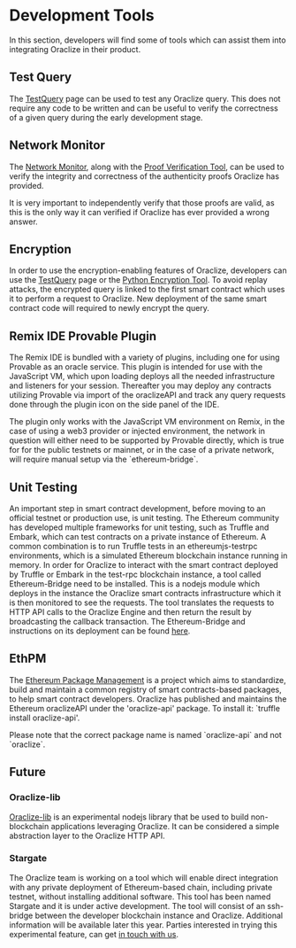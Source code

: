 # Development Tools
In this section, developers will find some of tools which can assist them into integrating Oraclize in their product.

## Test Query

The <a href="https://app.oraclize.it/home/test_query" target="_blank">TestQuery</a> page can be used to test any Oraclize query. This does not require any code to be written and can be useful to verify the correctness of a given query during the early development stage.

## Network Monitor

The <a href="https://app.oraclize.it/service/monitor" target="_blank">Network Monitor</a>, along with the <a href="https://github.com/oraclize/proof-verification-tool" target="_blank">Proof Verification Tool</a>, can be used to verify the integrity and correctness of the authenticity proofs Oraclize has provided.

It is very important to independently verify that those proofs are valid, as this is the only way it can verified if Oraclize has ever provided a wrong answer.

## Encryption

In order to use the encryption-enabling features of Oraclize, developers can use the <a href="https://app.oraclize.it/home/test_query" target="_blank">TestQuery</a> page or the <a href="https://github.com/oraclize/encrypted-queries" target="_blank">Python Encryption Tool</a>. To avoid replay attacks, the encrypted query is linked to the first smart contract which uses it to perform a request to Oraclize. New deployment of the same smart contract code will required to newly encrypt the query.

## Remix IDE Provable Plugin
The Remix IDE is bundled with a variety of plugins, including one for using Provable as an oracle service. This plugin is intended for use with the JavaScript VM, which upon loading deploys all the needed infrastructure and listeners for your session. Thereafter you may deploy any contracts utilizing Provable via import of the oraclizeAPI and track any query requests done through the plugin icon on the side panel of the IDE.

<aside class="notice">
The plugin only works with the JavaScript VM environment on Remix, in the case of using a web3 provider or injected environment, the network in question will either need to be supported by Provable directly, which is true for for the public testnets or mainnet, or in the case of a private network, will require manual setup via the `ethereum-bridge`.
</aside>

## Unit Testing
An important step in smart contract development, before moving to an official testnet or production use, is unit testing. The Ethereum community has developed multiple frameworks for unit testing, such as Truffle and Embark, which can test contracts on a private instance of Ethereum. A common combination is to run Truffle tests in an ethereumjs-testrpc environments, which is a simulated Ethereum blockchain instance running in memory.
In order for Oraclize to interact with the smart contract deployed by Truffle or Embark in the test-rpc blockchain instance, a tool called Ethereum-Bridge need to be installed. This is a nodejs module which deploys in the instance the Oraclize smart contracts infrastructure which it is then monitored to see the requests. The tool translates the requests to HTTP API calls to the Oraclize Engine and then return the result by broadcasting the callback transaction. The Ethereum-Bridge and instructions on its deployment can be found <a href="https://github.com/oraclize/ethereum-bridge">here</a>.

## EthPM
The <a href="https://www.ethpm.com/">Ethereum Package Management</a> is a project which aims to standardize, build and maintain a common registry of smart contracts-based packages, to help smart contract developers.
Oraclize has published and maintains the Ethereum oraclizeAPI under the 'oraclize-api' package. To install it: `truffle install oraclize-api'.

<aside class="notice">
Please note that the correct package name is named `oraclize-api` and not `oraclize`.
</aside>

## Future

### Oraclize-lib

<a href="https://github.com/oraclize/oraclize-lib" target="_blank">Oraclize-lib</a> is an experimental nodejs library that be used to build non-blockchain applications leveraging Oraclize. It can be considered a simple abstraction layer to the Oraclize HTTP API.


### Stargate
The Oraclize team is working on a tool which will enable direct integration with any private deployment of Ethereum-based chain, including private testnet, without installing additional software. This tool has been named Stargate and it is under active development. The tool will consist of an ssh-bridge between the developer blockchain instance and Oraclize.
Additional information will be available later this year. Parties interested in trying this experimental feature, can get [in touch with us](mailto:info@oraclize.it).
